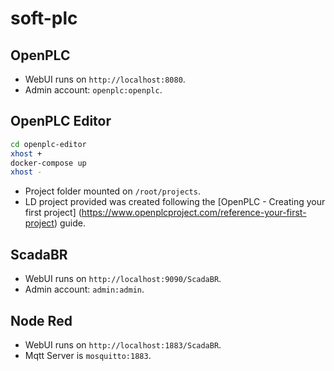 # soft-plc

## OpenPLC

* WebUI runs on `http://localhost:8080`.
* Admin account: `openplc:openplc`.

## OpenPLC Editor

```sh
cd openplc-editor
xhost +
docker-compose up
xhost -
```

* Project folder mounted on `/root/projects`.
* LD project provided was created following the [OpenPLC - Creating your first
  project] (https://www.openplcproject.com/reference-your-first-project) guide.

## ScadaBR

* WebUI runs on `http://localhost:9090/ScadaBR`.
* Admin account: `admin:admin`.

## Node Red

* WebUI runs on `http://localhost:1883/ScadaBR`.
* Mqtt Server is `mosquitto:1883`.
